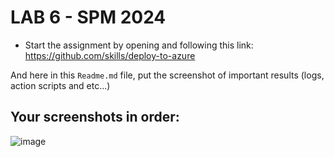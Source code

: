 # LAB 6 - SPM 2024

* Start the assignment by opening and following this link: https://github.com/skills/deploy-to-azure 

And here in this `Readme.md` file, put the screenshot of important results (logs, action scripts and etc...)

## Your screenshots in order:

![image](https://github.com/user-attachments/assets/8f5c57a2-3c20-470d-a76f-ec5ca97ecb62)
